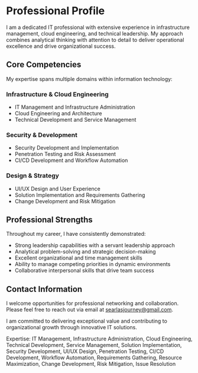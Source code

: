 # Professional Profile

I am a dedicated IT professional with extensive experience in infrastructure management, cloud engineering, and technical leadership. My approach combines analytical thinking with attention to detail to deliver operational excellence and drive organizational success.

## Core Competencies

My expertise spans multiple domains within information technology:

### Infrastructure & Cloud Engineering

- IT Management and Infrastructure Administration
- Cloud Engineering and Architecture
- Technical Development and Service Management

### Security & Development

- Security Development and Implementation
- Penetration Testing and Risk Assessment
- CI/CD Development and Workflow Automation

### Design & Strategy

- UI/UX Design and User Experience
- Solution Implementation and Requirements Gathering
- Change Development and Risk Mitigation

## Professional Strengths

Throughout my career, I have consistently demonstrated:

- Strong leadership capabilities with a servant leadership approach
- Analytical problem-solving and strategic decision-making
- Excellent organizational and time management skills
- Ability to manage competing priorities in dynamic environments
- Collaborative interpersonal skills that drive team success

## Contact Information

I welcome opportunities for professional networking and collaboration. Please feel free to reach out via email at <searlasjourney@gmail.com>.

I am committed to delivering exceptional value and contributing to organizational growth through innovative IT solutions.

Expertise: IT Management, Infrastructure Administration, Cloud Engineering, Technical Development, Service Management, Solution Implementation, Security Development, UI/UX Design, Penetration Testing, CI/CD Development, Workflow Automation, Requirements Gathering, Resource Maximization, Change Development, Risk Mitigation, Issue Resolution
